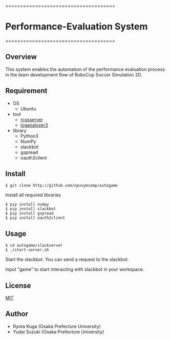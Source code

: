 =====================================

#  __Performance-Evaluation System__

=====================================

## Overview
This system enables the automation of the performance evaluation process in the team development flow of RoboCup Soccer Simulation 2D.

## Requirement
- OS
  - Ubuntu
- tool
  - [rcssserver](https://github.com/rcsoccersim/rcssserver)
  - [loganalyzer3](https://github.com/opusymcomp/loganalyzer3)
- library
  - Python3
  - NumPy
  - slackbot
  - gspread
  - oauth2client

## Install
```
$ git clone http://github.com/opusymcomp/autogame
```
Install all required libraries
```
$ pip install numpy
$ pip install slackbot
$ pip install gspread
$ pip install oauth2client
```
## Usage
```
$ cd autogame/slackserver
$ ./start-server.sh

```
Start the slackbot.
You can send a request to the slackbot.

Input "game" to start interacting with slackbot in your workspace.

## License
[MIT](https://github.com/opusymcomp/autogame/blob/master/LICENSE)

## Author
- Ryota Kuga (Osaka Prefecture University)
- Yudai Suzuki (Osaka Prefecture University)
